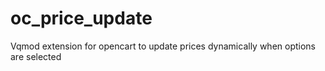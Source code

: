 oc_price_update
===============

Vqmod extension for opencart to update prices dynamically when options are selected
